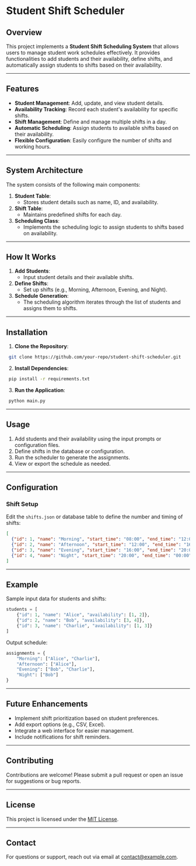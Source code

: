 # Student Shift Scheduler

## Overview
This project implements a **Student Shift Scheduling System** that allows users to manage student work schedules effectively. It provides functionalities to add students and their availability, define shifts, and automatically assign students to shifts based on their availability.

---

## Features
- **Student Management**: Add, update, and view student details.
- **Availability Tracking**: Record each student's availability for specific shifts.
- **Shift Management**: Define and manage multiple shifts in a day.
- **Automatic Scheduling**: Assign students to available shifts based on their availability.
- **Flexible Configuration**: Easily configure the number of shifts and working hours.

---

## System Architecture
The system consists of the following main components:

1. **Student Table**:
   - Stores student details such as name, ID, and availability.
2. **Shift Table**:
   - Maintains predefined shifts for each day.
3. **Scheduling Class**:
   - Implements the scheduling logic to assign students to shifts based on availability.

---

## How It Works
1. **Add Students**:
   - Input student details and their available shifts.
2. **Define Shifts**:
   - Set up shifts (e.g., Morning, Afternoon, Evening, and Night).
3. **Schedule Generation**:
   - The scheduling algorithm iterates through the list of students and assigns them to shifts.

---

## Installation
1. **Clone the Repository**:
```bash
 git clone https://github.com/your-repo/student-shift-scheduler.git
```
2. **Install Dependencies**:
```bash
 pip install -r requirements.txt
```
3. **Run the Application**:
```bash
 python main.py
```

---

## Usage
1. Add students and their availability using the input prompts or configuration files.
2. Define shifts in the database or configuration.
3. Run the scheduler to generate the assignments.
4. View or export the schedule as needed.

---

## Configuration
### Shift Setup
Edit the `shifts.json` or database table to define the number and timing of shifts:
```json
[
  {"id": 1, "name": "Morning", "start_time": "08:00", "end_time": "12:00"},
  {"id": 2, "name": "Afternoon", "start_time": "12:00", "end_time": "16:00"},
  {"id": 3, "name": "Evening", "start_time": "16:00", "end_time": "20:00"},
  {"id": 4, "name": "Night", "start_time": "20:00", "end_time": "00:00"}
]
```

---

## Example
Sample input data for students and shifts:
```python
students = [
    {"id": 1, "name": "Alice", "availability": [1, 2]},
    {"id": 2, "name": "Bob", "availability": [3, 4]},
    {"id": 3, "name": "Charlie", "availability": [1, 3]}
]
```

Output schedule:
```python
assignments = {
    "Morning": ["Alice", "Charlie"],
    "Afternoon": ["Alice"],
    "Evening": ["Bob", "Charlie"],
    "Night": ["Bob"]
}
```

---

## Future Enhancements
- Implement shift prioritization based on student preferences.
- Add export options (e.g., CSV, Excel).
- Integrate a web interface for easier management.
- Include notifications for shift reminders.

---

## Contributing
Contributions are welcome! Please submit a pull request or open an issue for suggestions or bug reports.

---

## License
This project is licensed under the [MIT License](LICENSE).

---

## Contact
For questions or support, reach out via email at [contact@example.com](mailto:contact@example.com).

